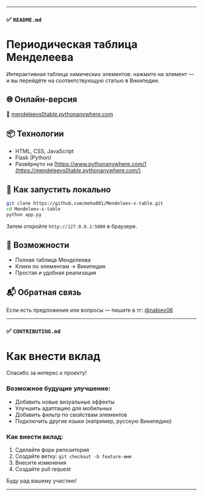 
---

### ✅ `README.md`


# Периодическая таблица Менделеева

Интерактивная таблица химических элементов: нажмите на элемент — и вы перейдёте на соответствующую статью в Википедии.

## 🌐 Онлайн-версия

🔗 [mendeleevs0table.pythonanywhere.com](https://mendeleevs0table.pythonanywhere.com/)

## 📦 Технологии

- HTML, CSS, JavaScript
- Flask (Python)
- Развёрнуто на [https://www.pythonanywhere.com/](https://mendeleevs0table.pythonanywhere.com/)

## 🚀 Как запустить локально

```bash
git clone https://github.com/meha001/Mendeleev-s-table.git
cd Mendeleev-s-table
python app.py
```

Затем откройте `http://127.0.0.1:5000` в браузере.

## 🧪 Возможности

* Полная таблица Менделеева
* Клики по элементам → Википедия
* Простая и удобная реализация

## 📬 Обратная связь

Если есть предложения или вопросы — пишите в тг: [@nabiev06](https://t.me/nabiev06)



---

### ✅ `CONTRIBUTING.md`


# Как внести вклад

Спасибо за интерес к проекту!

### Возможное будущие улучшение:

- Добавить новые визуальные эффекты
- Улучшить адаптацию для мобильных
- Добавить фильтр по свойствам элементов
- Подключить другие языки (например, русскую Википедию)

### Как внести вклад:

1. Сделайте форк репозитория
2. Создайте ветку: `git checkout -b feature-имя`
3. Внесите изменения
4. Создайте pull request

Буду рад вашему участию!


---
<!--

https://www.pythonanywhere.com/

login: mendeleevs0table

https://mendeleevs0table.pythonanywhere.com/
-->
